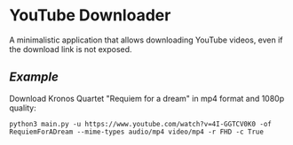 # YouTube Downloader

A minimalistic application that allows downloading YouTube videos,
even if the download link is not exposed.

## *Example*

Download Kronos Quartet "Requiem for a dream" in mp4 format and 1080p
quality:

    python3 main.py -u https://www.youtube.com/watch?v=4I-GGTCV0K0 -of RequiemForADream --mime-types audio/mp4 video/mp4 -r FHD -c True
